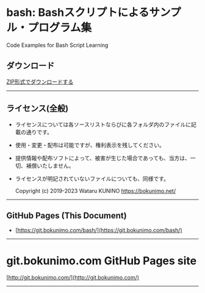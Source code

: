 # bash: Bashスクリプトによるサンプル・プログラム集
Code Examples for Bash Script Learning

## ダウンロード

[ZIP形式でダウンロードする](https://github.com/bokunimowakaru/bash/zipball/master)

--------------------------------------------------------------------------------
## ライセンス(全般)

* ライセンスについては各ソースリストならびに各フォルダ内のファイルに記載の通りです。  
* 使用・変更・配布は可能ですが、権利表示を残してください。  
* 提供情報や配布ソフトによって、被害が生じた場合であっても、当方は、一切、補償いたしません。  
* ライセンスが明記されていないファイルについても、同様です。  

	Copyright (c) 2019-2023 Wataru KUNINO <https://bokunimo.net/>  

----------------------------------------------------------------

## GitHub Pages (This Document)
* [https://git.bokunimo.com/bash/](https://git.bokunimo.com/bash/)  

----------------------------------------------------------------

# git.bokunimo.com GitHub Pages site
[http://git.bokunimo.com/](http://git.bokunimo.com/)  

----------------------------------------------------------------
